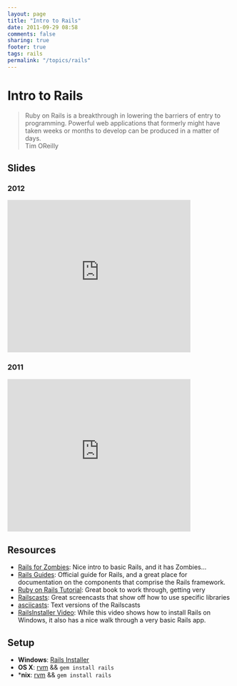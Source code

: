 ```yaml
---
layout: page
title: "Intro to Rails"
date: 2011-09-29 08:58
comments: false
sharing: true
footer: true
tags: rails
permalink: "/topics/rails"
---
```

# Intro to Rails

<blockquote>
Ruby on Rails is a breakthrough in lowering the barriers of entry to programming.
Powerful web applications that formerly might have taken weeks or months
to develop can be produced in a matter of days.
<br /><span class="by">Tim OReilly</span>
</blockquote>

## Slides

### 2012
<iframe src="https://docs.google.com/present/embed?id=dhkn6xbc_305gz5xnzzv" frameborder="0" width="410" height="342"></iframe>

### 2011
<iframe src="https://docs.google.com/present/embed?id=dhkn6xbc_282rxmh2ngd" frameborder="0" width="410" height="342"></iframe>

## Resources

* [Rails for Zombies](http://railsforzombies.org/): Nice intro to basic Rails,
and it has Zombies...
* [Rails Guides](http://guides.rubyonrails.org/): Official guide for Rails, and
a great place for documentation on the components that comprise the Rails 
framework.
* [Ruby on Rails Tutorial](http://ruby.railstutorial.org/ruby-on-rails-tutorial-book):
Great book to work through, getting very 
* [Railscasts](http://railscasts.com/): Great screencasts that show off how to
use specific libraries
* [asciicasts](http://asciicasts.com/): Text versions of the Railscasts
* [RailsInstaller Video](http://vimeo.com/22353046): While this video shows how to
install Rails on Windows, it also has a nice walk through a very basic Rails
app.

## Setup

* **Windows**: [Rails Installer](http://railsinstaller.org/)
* **OS X**: [rvm](http://beginrescueend.com/rvm/install/) && `gem install
rails`
* ***nix**: [rvm](http://beginrescueend.com/rvm/install/) && `gem install
rails`

